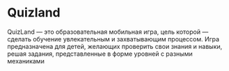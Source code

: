 # Quizland
QuizLand — это образовательная мобильная игра, цель которой — сделать обучение увлекательным и захватывающим процессом. Игра предназначена для детей, желающих проверить свои знания и навыки, решая задания, представленные в форме уровней с разными механиками

